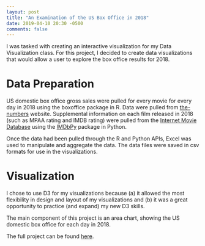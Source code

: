```yaml
---
layout: post
title: "An Examination of the US Box Office in 2018"
date: 2019-04-10 20:30 -0500
comments: false
---
```

<script type="text/javascript" src="{{'js/d3.js' | relative_url }}"></script>
I was tasked with creating an interactive visualization for my Data Visualization class.  For this project, I decided to create data visualizations that would allow a user to explore the box office results for 2018.

Data Preparation
================
US domestic box office gross sales were pulled for every movie for every day in 2018 using the boxoffice package in R.  Data were pulled from [the-numbers](http://www.the-numbers.com) website.  Supplemental information on each film released in 2018 (such as MPAA rating and IMDB rating) were pulled from the [Internet Movie Database](http://www.imdb.com) using the [IMDbPy](https://imdbpy.sourceforge.io/) package in Python.

Once the data had been pulled through the R and Python APIs, Excel was used to manipulate and aggregate the data.  The data files were saved in csv formats for use in the visualizations.

Visualization
==============
I chose to use D3 for my visualizations because (a) it allowed the most flexibility in design and layout of my visualizations and (b) it was a great opportunity to practice (and expand) my new D3 skills.

The main component of this project is an area chart, showing the US domestic box office for each day in 2018.
<div class="section" id="movies_viz"></div>
<script type="text/javascript" src="{{'js/movies_area.js' | relative_url }}"></script>

The full project can be found [here](https://edeckter.github.io/2018_boxoffice/movies_2018.html).



